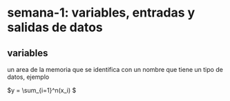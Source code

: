 # semana-1: variables, entradas y salidas de datos

## variables

un area de la memoria que se identifica con un nombre que tiene un tipo de datos, ejemplo

$y = \sum_{i=1}^n(x_i)    $
